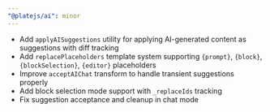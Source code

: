 ```yaml
---
"@platejs/ai": minor
---
```


- Add `applyAISuggestions` utility for applying AI-generated content as suggestions with diff tracking
- Add `replacePlaceholders` template system supporting `{prompt}`, `{block}`, `{blockSelection}`, `{editor}` placeholders
- Improve `acceptAIChat` transform to handle transient suggestions properly
- Add block selection mode support with `_replaceIds` tracking
- Fix suggestion acceptance and cleanup in chat mode